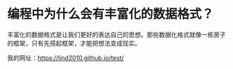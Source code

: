 # 编程中为什么会有丰富化的数据格式？

丰富化的数据格式是让我们更好的表达自己的思想。那些数据化格式就像一栋房子的框架，只有先搭起框架，才能把想法变成现实。



我的网址：https://lind2010.github.io/test/